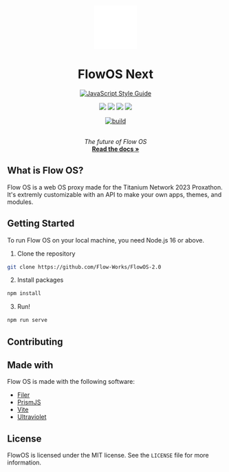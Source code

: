 <div align="center">
  <img src="https://raw.githubusercontent.com/Flow-Works/FlowOS/main/public/assets/logo.svg" width="100px">
 
  # FlowOS Next

  [![JavaScript Style Guide](https://cdn.rawgit.com/standard/standard/master/badge.svg)](https://github.com/standard/standard)

  <img src="https://img.shields.io/github/stars/flow-works/flowos-2.0?style=flat" />
  <img src="https://img.shields.io/github/issues-pr/flow-works/flowos-2.0?style=flat" />
  <img src="https://img.shields.io/github/forks/flow-works/flowos-2.0?style=flat&color=orange" />
  <img src="https://img.shields.io/github/commit-activity/t/Flow-Works/FlowOS-2.0?style=flat&color=violet" />

  [![build](https://github.com/Flow-Works/FlowOS-2.0/actions/workflows/build.yml/badge.svg)](https://github.com/Flow-Works/FlowOS-2.0/actions/workflows/build.yml)

  <br>
  <i>The future of Flow OS</i>
  <br>
  <a href="https://docs.flow-works.me"><strong>Read the docs »</strong></a>
  <br>
  
</div>

## What is Flow OS?

Flow OS is a web OS proxy made for the Titanium Network 2023 Proxathon. It's extremly customizable with an API to make your own apps, themes, and modules.

## Getting Started

To run Flow OS on your local machine, you need Node.js 16 or above. 

1. Clone the repository
```bash
git clone https://github.com/Flow-Works/FlowOS-2.0
```
2. Install packages
```bash
npm install
```
3. Run!
```bash
npm run serve
```
## Contributing


## Made with
Flow OS is made with the following software:
* [Filer](https://github.com/filerjs/filer)
* [PrismJS](https://github.com/PrismJS/prism)
* [Vite](https://vitejs.dev)
* [Ultraviolet](https://github.com/titaniumnetwork-dev/ultraviolet)

## License
FlowOS is licensed under the MIT license. See the `LICENSE` file for more information.
